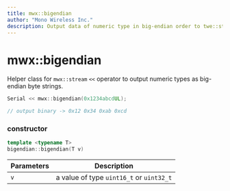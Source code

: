 ```yaml
---
title: mwx::bigendian
author: "Mono Wireless Inc."
description: Output data of numeric type in big-endian order to twe::stream
---
```


# mwx::bigendian

Helper class for `mwx::stream` `<<` operator to output numeric types as big-endian byte strings.

```cpp
Serial << mwx::bigendian(0x1234abcdUL);

// output binary -> 0x12 0x34 0xab 0xcd
```



### constructor

```cpp
template <typename T>
bigendian::bigendian(T v)
```



| Parameters | Description                             |
| ----- | ------------------------------ |
| `v` | a value of type `uint16_t` or `uint32_t` | a value of type `uint32_t`.






